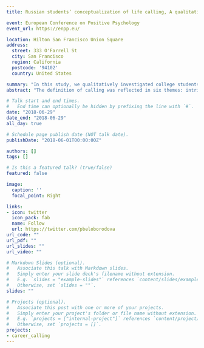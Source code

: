```yaml
---
title: Russian students’ conceptualization of life calling, A qualitative analysis

event: European Conference on Positive Psychology
event_url: https://enpp.eu/

location: Hilton San Francisco Union Square
address:
  street: 333 O'Farrell St
  city: San Francisco
  region: California
  postcode: '94102'
  country: United States

summary: "In this study, we qualitatively investigated college students’ perceptions of calling in Russia, the country whose culture is often said to combine the traits of both Western and Eastern cultures. They saw it as something more than a mere job, were intrinsically motivated to find it and dedicate themselves to it, associated calling with the usage of their abilities, and at the same time expected it to make them more energized and bring success without considerable effort. "
abstract: "The definition of calling was reflected in six themes: intrinsic motivation, success, “more than a job”, dedication, ability and energy influx. Positive affect, success, purpose, and interest were the most prominent indicators of calling, mentioned by more than a quarter of the respondents. Only 10% of the respondents identified a specific area or profession, which they believed to be their calling. The majority of the respondents described their callings in abstract terms (to provide benefit, to make the world a better place, to be happy), or indicated, that they were searching for it. Search for calling included observable activity aimed at exploration of different areas, as well as internal activity comprised of self-reflection and self-development.."

# Talk start and end times.
#   End time can optionally be hidden by prefixing the line with `#`.
date: "2018-06-29"
date_end: "2018-06-29"
all_day: true

# Schedule page publish date (NOT talk date).
publishDate: "2018-06-01T00:00:00Z"

authors: []
tags: []

# Is this a featured talk? (true/false)
featured: false

image:
  caption: ''
  focal_point: Right

links:
- icon: twitter
  icon_pack: fab
  name: Follow
  url: https://twitter.com/pbeloborodova
url_code: ""
url_pdf: ""
url_slides: ""
url_video: ""

# Markdown Slides (optional).
#   Associate this talk with Markdown slides.
#   Simply enter your slide deck's filename without extension.
#   E.g. `slides = "example-slides"` references `content/slides/example-slides.md`.
#   Otherwise, set `slides = ""`.
slides: ""

# Projects (optional).
#   Associate this post with one or more of your projects.
#   Simply enter your project's folder or file name without extension.
#   E.g. `projects = ["internal-project"]` references `content/project/deep-learning/index.md`.
#   Otherwise, set `projects = []`.
projects:
- career_calling
---
```


